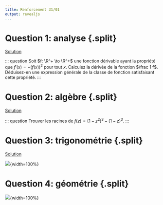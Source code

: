 ```yaml
---
title: Renforcement 31/01
output: revealjs
...
```


# Question 1: analyse {.split}

[Solution](https://studentacademy.be/examen-entree/polytech/anciens-examens/#/ex-page/EXANA/602)

::: question
Soit $f: \R^+ \to \R^+$ une fonction dérivable ayant la propriété
que $f'(x) = -(f(x))^2$ pour tout $x$.
Calculez la dérivée de la fonction $\frac 1 f$.
Déduisez-en une expression générale de la classe de fonction satisfaisant cette propriété.
:::

# Question 2: algèbre {.split}

[Solution](https://studentacademy.be/examen-entree/polytech/anciens-examens/#/ex-page/EXALG/362)

::: question
Trouver les racines de $f(z) = (1 - z^2)^3 - (1 - z)^3$.
:::

# Question 3: trigonométrie {.split}

[Solution](https://studentacademy.be/examen-entree/polytech/anciens-examens/#/ex-page/EXTRI/511)

![](/static/images/1675164514.png){width=100%}

# Question 4: géométrie {.split}

![](https://studentacademy.be/wp-content/uploads/resolutions-anciens-examens-entree-polytechnique/vueimages/EXGAE/EXGAE105eq01.gif){width=100%}
